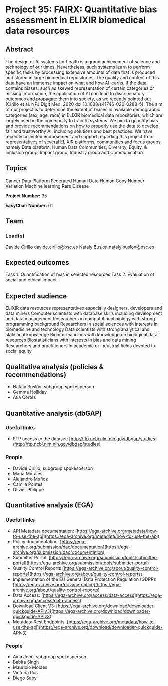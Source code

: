 # Project 35: FAIRX: Quantitative bias assessment in ELIXIR biomedical data resources

## Abstract

The design of AI systems for health is a grand achievement of science and technology of our times. Nevertheless, such systems learn to perform specific tasks by processing extensive amounts of data that is produced and stored in large biomedical repositories. The quality and content of this data have an immense impact on what and how AI learns. If the data contains biases, such as skewed representation of certain categories or missing information, the application of AI can lead to discriminatory outcomes and propagate them into society, as we recently pointed out (Cirillo et al. NPJ Digit Med. 2020 doi:10.1038/s41746-020-0288-5).
The aim of our project is to determine the extent of biases in available demographic categories (sex, age, race) in ELIXIR biomedical data repositories, which are largely used in the community to train AI systems. We aim to quantify bias and provide recommendations on how to properly use the data to develop fair and trustworthy AI, including solutions and best practices.
We have recently collected endorsement and support regarding this project from representatives of several ELIXIR platforms, communities and focus groups, namely Data platform, Human Data Communities, Diversity, Equity, & Inclusion group, Impact group, Industry group and Communication.

## Topics

Cancer
Data Platform
Federated Human Data
Human Copy Number Variation
Machine learning
Rare Disease

**Project Number:** 35

**EasyChair Number:** 61

## Team

### Lead(s)

Davide Cirillo davide.cirillo@bsc.es
Nataly Buslón nataly.buslon@bsc.es

## Expected outcomes

Task 1. Quantification of bias in selected resources
Task 2. Evaluation of social and ethical impact

## Expected audience

ELIXIR data resources representatives especially designers, developers and data miners
Computer scientists with database skills including development and data management
Researchers in computational biology with strong programming background
Researchers in social sciences with interests in biomedicine and technology
Data scientists with strong analytical and statistical knowledge
Bioinformaticians with knowledge on biological data resources
Biostatisticians with interests in bias and data mining
Researchers and practitioners in academic or industrial fields devoted to social equity

## Qualitative analysis (policies & recommendations)
- Nataly Buslón, subgroup spokesperson  
- Gemma Holliday
- Atia Cortés

## Quantitative analysis (dbGAP)

### Useful links
- FTP access to the dataset: [http://ftp.ncbi.nlm.nih.gov/dbgap/studies](http://ftp.ncbi.nlm.nih.gov/dbgap/studies)

### People
- Davide Cirillo, subgroup spokesperson  
- María Morales
- Alejandro Muñoz
- Camila Pontes
- Olivier Philippe

## Quantitative analysis (EGA)
### Useful links

* API Metadata documentation: [https://ega-archive.org/metadata/how-to-use-the-api](https://ega-archive.org/metadata/how-to-use-the-api)
* Policy documentation: [https://ega-archive.org/submission/dac/documentation](https://ega-archive.org/submission/dac/documentation)
* Submitter Portal: [https://ega-archive.org/submission/tools/submitter-portal](https://ega-archive.org/submission/tools/submitter-portal)
* Quality Control Reports [https://ega-archive.org/about/quality-control-reports](https://ega-archive.org/about/quality-control-reports)
* Implementation of the EU General Data Protection Regulation (GDPR): [https://ega-archive.org/privacy-notice](https://ega-archive.org/about/quality-control-reports)
* Data Access: [https://ega-archive.org/access/data-access](https://ega-archive.org/access/data-access)
* Download Client V3: [https://ega-archive.org/download/downloader-quickguide-APIv3](https://ega-archive.org/download/downloader-quickguide-APIv3)
* Metadata Rest Endpoints: [https://ega-archive.org/metadata/how-to-use-the-api](https://ega-archive.org/download/downloader-quickguide-APIv3)


### People
- Aina Jené, subgroup spokesperson  
- Babita Singh
- Mauricio Moldes
- Victoria Ruiz
- Diego Saby

